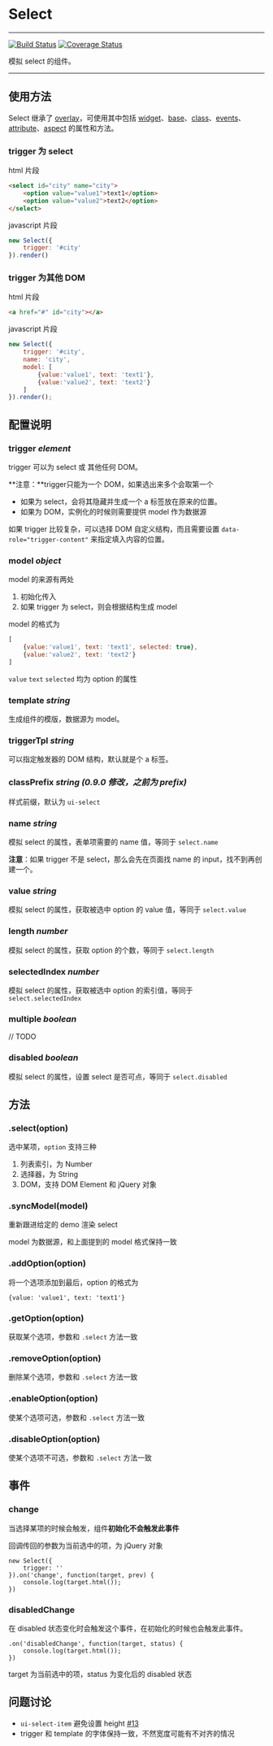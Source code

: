 # Select

---

[![Build Status](https://secure.travis-ci.org/aralejs/select.png)](https://travis-ci.org/aralejs/select)
[![Coverage Status](https://coveralls.io/repos/aralejs/select/badge.png?branch=master)](https://coveralls.io/r/aralejs/select)

模拟 select 的组件。

---

## 使用方法

Select 继承了 [overlay](http://aralejs.org/overlay/)，可使用其中包括 [widget](http://aralejs.org/widget/)、[base](http://aralejs.org/base/)、[class](http://aralejs.org/class/)、[events](http://aralejs.org/events/)、[attribute](http://aralejs.org/base/docs/attribute.html)、[aspect](http://aralejs.org/base/docs/aspect.html) 的属性和方法。

### trigger 为 select

html 片段

```html
<select id="city" name="city">
    <option value="value1">text1</option>
    <option value="value2">text2</option>
</select>
```

javascript 片段

```js
new Select({
    trigger: '#city'
}).render()
```

### trigger 为其他 DOM

html 片段

```html
<a href="#" id="city"></a>
```

javascript 片段

```js
new Select({
    trigger: '#city',
    name: 'city',
    model: [
        {value:'value1', text: 'text1'},
        {value:'value2', text: 'text2'}
    ]
}).render();
```


## 配置说明

### trigger *element*

trigger 可以为 select 或 其他任何 DOM。

**注意：**trigger只能为一个 DOM，如果选出来多个会取第一个

* 如果为 select，会将其隐藏并生成一个 a 标签放在原来的位置。
* 如果为 DOM，实例化的时候则需要提供 model 作为数据源

如果 trigger 比较复杂，可以选择 DOM 自定义结构，而且需要设置 `data-role="trigger-content"` 来指定填入内容的位置。

### model *object*

model 的来源有两处

1. 初始化传入
2. 如果 trigger 为 select，则会根据结构生成 model

model 的格式为

```javascript
[
    {value:'value1', text: 'text1', selected: true},
    {value:'value2', text: 'text2'}
]
```

`value` `text` `selected` 均为 option 的属性

### template *string*

生成组件的模版，数据源为 model。

### triggerTpl *string*

可以指定触发器的 DOM 结构，默认就是个 a 标签。

### classPrefix *string* _(0.9.0 修改，之前为 prefix)_

样式前缀，默认为 `ui-select`

### name *string*

模拟 select 的属性，表单项需要的 name 值，等同于 `select.name`

**注意**：如果 trigger 不是 select，那么会先在页面找 name 的 input，找不到再创建一个。

### value *string*

模拟 select 的属性，获取被选中 option 的 value 值，等同于 `select.value`

### length *number*

模拟 select 的属性，获取 option 的个数，等同于 `select.length`

### selectedIndex *number*

模拟 select 的属性，获取被选中 option 的索引值，等同于 `select.selectedIndex`

### multiple *boolean*

// TODO

### disabled *boolean*

模拟 select 的属性，设置 select 是否可点，等同于 `select.disabled`

## 方法

### .select(option)

选中某项，`option` 支持三种

1. 列表索引，为 Number
2. 选择器，为 String
3. DOM，支持 DOM Element 和 jQuery 对象

### .syncModel(model)

重新跟进给定的 demo 渲染 select

model 为数据源，和上面提到的 model 格式保持一致

### .addOption(option)

将一个选项添加到最后，option 的格式为

```
{value: 'value1', text: 'text1'}
```

### .getOption(option)

获取某个选项，参数和 `.select` 方法一致

### .removeOption(option)

删除某个选项，参数和 `.select` 方法一致

### .enableOption(option)

使某个选项可选，参数和 `.select` 方法一致

### .disableOption(option)

使某个选项不可选，参数和 `.select` 方法一致

## 事件

### change

当选择某项的时候会触发，组件**初始化不会触发此事件**

回调传回的参数为当前选中的项，为 jQuery 对象

```
new Select({
    trigger: ''
}).on('change', function(target, prev) {
    console.log(target.html());
})
```

### disabledChange

在 disabled 状态变化时会触发这个事件，在初始化的时候也会触发此事件。

```
.on('disabledChange', function(target, status) {
    console.log(target.html());
})
```

target 为当前选中的项，status 为变化后的 disabled 状态

## 问题讨论

- `ui-select-item` 避免设置 height [#13](https://github.com/aralejs/select/issues/13)
- trigger 和 template 的字体保持一致，不然宽度可能有不对齐的情况
